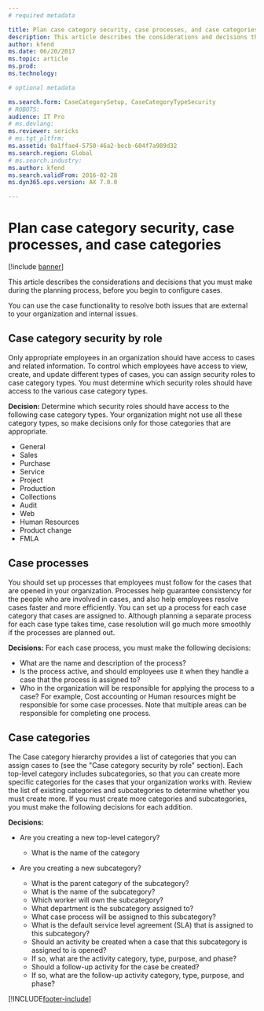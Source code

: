 ```yaml
---
# required metadata

title: Plan case category security, case processes, and case categories
description: This article describes the considerations and decisions that you must make during the planning process, before you begin to configure cases.
author: kfend
ms.date: 06/20/2017
ms.topic: article
ms.prod: 
ms.technology: 

# optional metadata

ms.search.form: CaseCategorySetup, CaseCategoryTypeSecurity
# ROBOTS: 
audience: IT Pro
# ms.devlang: 
ms.reviewer: sericks
# ms.tgt_pltfrm: 
ms.assetid: 0a1ffae4-5750-46a2-becb-604f7a989d32
ms.search.region: Global
# ms.search.industry: 
ms.author: kfend
ms.search.validFrom: 2016-02-28
ms.dyn365.ops.version: AX 7.0.0

---
```


# Plan case category security, case processes, and case categories

[!include [banner](../../../finance/includes/banner.md)]

This article describes the considerations and decisions that you must make during the planning process, before you begin to configure cases.

You can use the case functionality to resolve both issues that are external to your organization and internal issues.

## Case category security by role

Only appropriate employees in an organization should have access to cases and related information. To control which employees have access to view, create, and update different types of cases, you can assign security roles to case category types. You must determine which security roles should have access to the various case category types.

**Decision:** Determine which security roles should have access to the following case category types. Your organization might not use all these category types, so make decisions only for those categories that are appropriate.

- General
- Sales
- Purchase
- Service
- Project
- Production
- Collections
- Audit
- Web
- Human Resources
- Product change
- FMLA

## Case processes

You should set up processes that employees must follow for the cases that are opened in your organization. Processes help guarantee consistency for the people who are involved in cases, and also help employees resolve cases faster and more efficiently. You can set up a process for each case category that cases are assigned to. Although planning a separate process for each case type takes time, case resolution will go much more smoothly if the processes are planned out.

**Decisions:** For each case process, you must make the following decisions:

- What are the name and description of the process?
- Is the process active, and should employees use it when they handle a case that the process is assigned to?
- Who in the organization will be responsible for applying the process to a case? For example, Cost accounting or Human resources might be responsible for some case processes. Note that multiple areas can be responsible for completing one process.

## Case categories

The Case category hierarchy provides a list of categories that you can assign cases to (see the "Case category security by role" section). Each top-level category includes subcategories, so that you can create more specific categories for the cases that your organization works with. Review the list of existing categories and subcategories to determine whether you must create more. If you must create more categories and subcategories, you must make the following decisions for each addition.

**Decisions:**

- Are you creating a new top-level category?

    - What is the name of the category

- Are you creating a new subcategory?

    - What is the parent category of the subcategory?
    - What is the name of the subcategory?
    - Which worker will own the subcategory?
    - What department is the subcategory assigned to?
    - What case process will be assigned to this subcategory?
    - What is the default service level agreement (SLA) that is assigned to this subcategory?
    - Should an activity be created when a case that this subcategory is assigned to is opened?
    - If so, what are the activity category, type, purpose, and phase?
    - Should a follow-up activity for the case be created?
    - If so, what are the follow-up activity category, type, purpose, and phase?


[!INCLUDE[footer-include](../../../includes/footer-banner.md)]